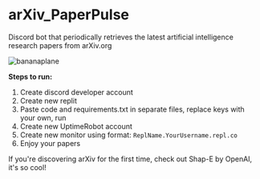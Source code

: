 # arXiv_PaperPulse
Discord bot that periodically retrieves the latest artificial intelligence research papers from arXiv.org

![bananaplane](https://github.com/r-chong/arXiv_PaperPulse/assets/75395781/15f74da7-65f3-4522-a66c-d53a11c84570)

**Steps to run:**
1. Create discord developer account
2. Create new replit
3. Paste code and requirements.txt in separate files, replace keys with your own, run
4. Create new UptimeRobot account
5. Create new monitor using format: `ReplName.YourUsername.repl.co`
6. Enjoy your papers

If you're discovering arXiv for the first time, check out Shap-E by OpenAI, it's so cool!
